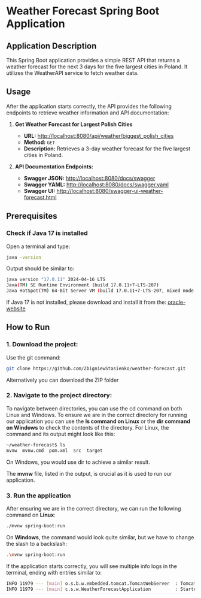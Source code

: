 # Weather Forecast Spring Boot Application

## Application Description

This Spring Boot application provides a simple REST API that returns a weather forecast for the next 3 days for the five largest cities in Poland. It utilizes the WeatherAPI service to fetch weather data.

## Usage

After the application starts correctly, the API provides the following endpoints to retrieve weather information and API documentation:

1. **Get Weather Forecast for Largest Polish Cities**
    - **URL:** [http://localhost:8080/api/weather/biggest_polish_cities](http://localhost:8080/api/weather/biggest_polish_cities)
    - **Method:** `GET`
    - **Description:** Retrieves a 3-day weather forecast for the five largest cities in Poland.

2. **API Documentation Endpoints:**
    - **Swagger JSON:** [http://localhost:8080/docs/swagger](http://localhost:8080/docs/swagger)
    - **Swagger YAML:** [http://localhost:8080/docs/swagger.yaml](http://localhost:8080/docs/swagger.yaml)
    - **Swagger UI:** [http://localhost:8080/swagger-ui-weather-forecast.html](http://localhost:8080/swagger-ui-weather-forecast.html)


## Prerequisites

### Check if Java 17 is installed

Open a terminal and type:
```bash
java -version
```

Output should be similar to:
```bash
java version "17.0.11" 2024-04-16 LTS
Java(TM) SE Runtime Environment (build 17.0.11+7-LTS-207)
Java HotSpot(TM) 64-Bit Server VM (build 17.0.11+7-LTS-207, mixed mode, sharing)
```

If Java 17 is not installed, please download and install it from the: 
[oracle-website](https://www.oracle.com/pl/java/technologies/downloads/#java17)

## How to Run

### 1. Download the project:
Use the git command:
```bash
git clone https://github.com/ZbigniewStasienko/weather-forecast.git
```
Alternatively you can download the ZIP folder

### 2. Navigate to the project directory:

To navigate between directories, you can use the cd command on both Linux and Windows. To ensure we are in the correct directory for running our application
you can use the **ls command on Linux** or the **dir command on Windows** to check the contents of the directory.
For Linux, the command and its output might look like this:

```bash
~/weather-forecast$ ls
mvnw  mvnw.cmd  pom.xml  src  target
```
On Windows, you would use dir to achieve a similar result. 

The **mvnw** file, listed in the output, is crucial as it is used to run our application.

### 3. Run the application

After ensuring we are in the correct directory, we can run the following command on **Linux**:

```bash
./mvnw spring-boot:run
```

On **Windows**, the command would look quite similar, but we have to change the slash to a backslash:
```bash
.\mvnw spring-boot:run
```

If the application starts correctly, you will see multiple info logs in the terminal, ending with entries similar to:

```bash
INFO 11979 --- [main] o.s.b.w.embedded.tomcat.TomcatWebServer  : Tomcat started on port 8080 (http) with context path ''
INFO 11979 --- [main] c.s.w.WeatherForecastApplication         : Started WeatherForecastApplication in 1.253 seconds (process running for 1.423)
```





